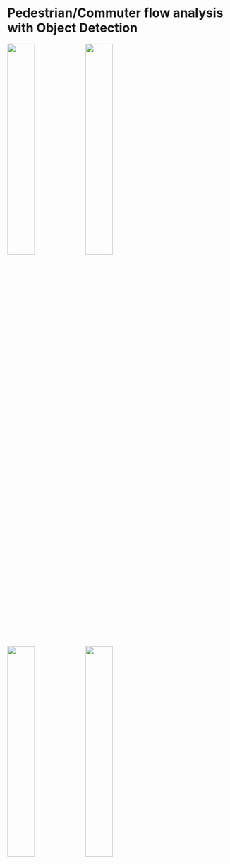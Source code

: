 #      Pedestrian/Commuter flow analysis with Object Detection

    
    
    
<img src="https://raw.githubusercontent.com/deeprajbasu/PedestrianFlowAnalysis/master/1.gif" style="float: left; width: 35%; margin-right: .1%; margin-bottom: 0%;">
    
    
<img src="https://raw.githubusercontent.com/deeprajbasu/PedestrianFlowAnalysis/master/2.gif" style="float: left; width: 35%; margin-right: .1%; margin-bottom: 0%;">
    

<img src="https://raw.githubusercontent.com/deeprajbasu/PedestrianFlowAnalysis/master/3.gif" style="float: left; width: 35%; margin-right: .1%; margin-bottom: 0%;">
    
    
<img src="https://raw.githubusercontent.com/deeprajbasu/PedestrianFlowAnalysis/master/4.gif" style="float: left; width: 35%; margin-right: .1%; margin-bottom: 0%;">
